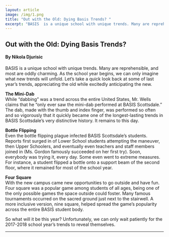 ```yaml
---
layout: article
image: /img/1.png
title: "Out with the Old: Dying Basis Trends? "
excerpt: "BASIS  is a unique school with unique trends. Many are reprehensible, and most are oddly charming. As the school year begins, we can only imagine what new trends will unfold. Let’s take a quick look back at some of last year’s trends, appreciating the old while excitedly anticipating the new."
---
```


<h2>Out with the Old: Dying Basis Trends?</h2>
<h4>By Nikola Djurisic</h4>

BASIS  is a unique school with unique trends. Many are reprehensible, and most are oddly charming. As the school year begins, we can only imagine what new trends will unfold. Let’s take a quick look back at some of last year’s trends, appreciating the old while excitedly anticipating the new.

<strong>The Mini-Dab</strong><br/>
While “dabbing” was a trend across the entire United States, Mr. Wells claims that he “only ever saw the mini-dab performed at BASIS Scottsdale.” The dab, made with the thumb and index finger, was performed so often and so vigorously that it quickly became one of the longest-lasting trends in BASIS Scottsdale’s very distinctive history. It remains to this day.

<strong>Bottle Flipping</strong><br/>
Even the bottle flipping plague infected BASIS Scottsdale’s students. Reports first surged in of Lower School students attempting the maneuver, then Upper Schoolers, and eventually even teachers and staff members joined in (Ms. Gordon famously succeeded on her first try). Soon, everybody was trying it, every day. Some even went to extreme measures. For instance, a student flipped a bottle onto a support beam of the second floor, where it remained for most of the school year.

<strong>Four Square</strong><br/>
With the new campus came new opportunities to go outside and have fun. Four square was a popular game among students of all ages, being one of the only possible games the space outside could foster. Many famous tournaments occurred on the sacred ground just next to the stairwell. A more inclusive version, nine square, helped spread the game’s popularity across the entire BASIS student body.

So what will it be this year? Unfortunately, we can only wait patiently for the 2017-2018 school year’s trends to reveal themselves.

<hr style="border-color:#7D7D7D;height:0.5px;">
<h6></h6>
